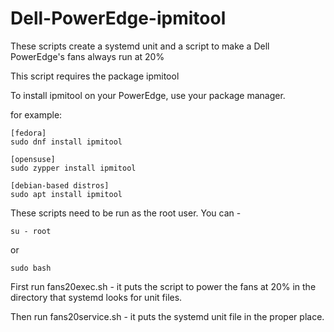 # Dell-PowerEdge-ipmitool

These scripts create a systemd unit and a script to make a Dell PowerEdge's fans always run at 20%

This script requires the package ipmitool

To install ipmitool on your PowerEdge, use your package manager.
  
  for example:
  
    [fedora]
    sudo dnf install ipmitool
    
    [opensuse]
    sudo zypper install ipmitool
    
    [debian-based distros]
    sudo apt install ipmitool
    
These scripts need to be run as the root user. You can -

    su - root

or

    sudo bash
    
First run fans20exec.sh - it puts the script to power the fans at 20% in
  the directory that systemd looks for unit files.
 
Then run fans20service.sh - it puts the systemd unit file in the proper place.
